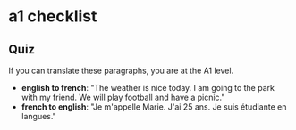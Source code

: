 # a1 checklist

## Quiz

If you can translate these paragraphs, you are at the A1 level.

- **english to french**: "The weather is nice today. I am going to the park with my friend. We will play football and have a picnic."
- **french to english**: "Je m'appelle Marie. J'ai 25 ans. Je suis étudiante en langues."
